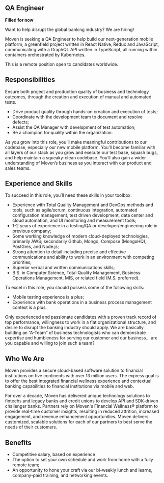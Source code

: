 ## QA Engineer

**Filled for now**

Want to help disrupt the global banking industry? We are hiring!

Moven is seeking a QA Engineer to help build our next-generation mobile platform, a greenfield project written in React Native, Redux and JavaScript, communicating with a GraphQL API written in TypeScript, all running within containers orchestrated by Kubernetes.

This is a remote position open to candidates worldwide.

## Responsibilities

Ensure both project and production quality of business and technology outcomes, through the creation and execution of manual and automated tests.

* Drive product quality through hands-on creation and execution of tests;
* Coordinate with the development team to document and resolve defects;
* Assist the QA Manager with development of test automation;
* Be a champion for quality within the organization.

As you grow into this role, you’ll make meaningful contributions to our codebase, especially our new mobile platform. You’ll become familiar with all layers of our stack as you grow and execute our test base, squash bugs, and help maintain a squeaky-clean codebase. You’ll also gain a wider understanding of Moven’s business as you interact with our product and sales teams.

## Experience and Skills

To succeed in this role, you’ll need these skills in your toolbox:

* Experience with Total Quality Management and DevOps methods and tools, such as agile/scrum, continuous integration, automated configuration management, test driven development, data center and cloud automation, and UI monitoring and measurement tools;
* 1-2 years of experience in a testing/QA or developer/engineering role in previous company;
* Some working knowledge of modern cloud-deployed technologies, primarily AWS; secondarily Github, Mongo, Compose (MongoHQ), PostGres, and Node.js;
* Strong attention to detail including precise and effective communications and ability to work in an environment with competing priorities;
* Superior verbal and written communications skills;
* B.S. in Computer Science, Total Quality Management, Business Operations Management, MIS, or related field (M.S. preferred).


To excel in this role, you should possess some of the following skills:

* Mobile testing experience is a plus;
* Experience with bank operations in a business process management context is a plus.

Only experienced and passionate candidates with a proven track record of top performance, willingness to work in a flat organizational structure, and desire to disrupt the banking industry should apply. We are basically building an “A-Team” of business technologists who can demonstrate expertise and humbleness for serving our customer and our business… are you capable and willing to join such a team?

## Who We Are

Moven provides a secure cloud-based software solution to financial institutions on five continents with over 13 million users. The express goal is to offer the best integrated financial wellness experience and  contextual banking capabilities to financial institutions via mobile and web.

For over a decade, Moven has delivered unique technology solutions to fintechs and legacy banks and credit unions to develop API and SDK-driven challenger banks. Partners rely on Moven's Financial Wellness® platform to provide real-time customer insights, resulting in reduced attrition, increased engagement, and revenue enhancement opportunities. Moven delivers customized, scalable solutions for each of our partners to best serve the needs of their customers.

## Benefits

* Competitive salary, based on experience
* The option to set your own schedule and work from home with a fully remote team;
* An opportunity to hone your craft via our bi-weekly lunch and learns, company-paid training, and networking events.
